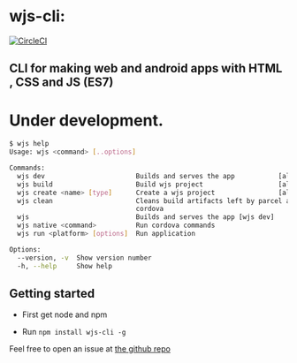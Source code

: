# wjs-cli:

[![CircleCI](https://circleci.com/gh/neutrino2211/webjs.svg?style=svg)](https://circleci.com/gh/neutrino2211/webjs)

## CLI for making web and android apps with HTML , CSS and JS (ES7)

# Under development.

```bash
$ wjs help
Usage: wjs <command> [..options]

Commands:
  wjs dev                       Builds and serves the app           [aliases: d]
  wjs build                     Build wjs project                   [aliases: b]
  wjs create <name> [type]      Create a wjs project                [aliases: c]
  wjs clean                     Cleans build artifacts left by parcel and
                                cordova
  wjs                           Builds and serves the app [wjs dev]    [default]
  wjs native <command>          Run cordova commands
  wjs run <platform> [options]  Run application

Options:
  --version, -v  Show version number                                   [boolean]
  -h, --help     Show help                                             [boolean]
```

## Getting started

* First get node and npm

* Run `npm install wjs-cli -g`

Feel free to open an issue at [the github repo](https://github.com/neutrino2211/webjs/issues)